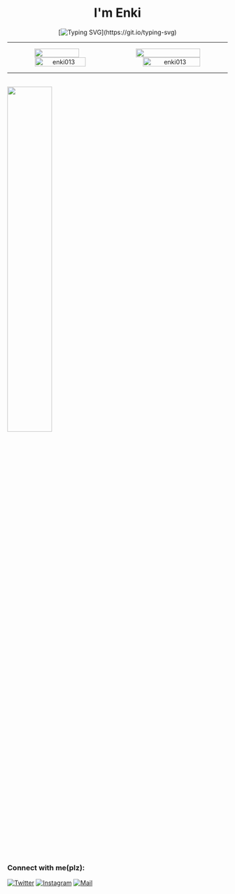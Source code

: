 

<h1 align="center">I'm Enki</h1>



<div align="center">
  
[![Typing SVG](https://readme-typing-svg.demolab.com?font=Press+Start&size=26&pause=1000&color=8B2323&center=true&random=true&width=435&lines=Just+dev.)](https://git.io/typing-svg)

<hr>
  <div style="display: flex; flex-wrap: wrap; justify-content: space-between; width: 100%;">
  <img src="https://github.com/Enki013/Enki013/assets/39771190/783fb09a-6cb5-4700-b1d1-877342f6d586" style="width: 45%;" />
    <img src="https://github.com/Enki013/Enki013/assets/39771190/12472f11-8a3b-4426-94e8-d5b3223dea24" style="width: 54%;" />

</div>


<div style="display: flex; justify-content: space-between; width: 100%;">
  <img src="https://github-readme-stats.vercel.app/api?username=enki013&show_icons=true&locale=en" alt="enki013" style="width: 48%;" />
  <img src="https://github-readme-streak-stats.herokuapp.com/?user=enki013" alt="enki013" style="width: 51%;" />
</div>







</div>



<hr>
<br>
  <img  src="https://github.com/Enki013/Enki013/assets/39771190/a2e225b4-32de-4ea2-aa45-7cc07e91ef5c" style="width: 45%;" />



<h3 align="left">Connect with me(plz):</h3>
<p align="left">

[![Twitter](https://img.shields.io/badge/Twitter-blue)](https://www.instagram.com/i_miss_us_loll/)
[![Instagram](https://img.shields.io/badge/Instagram-purple)](https://www.instagram.com/i_miss_us_loll/)
  [![Mail](https://img.shields.io/badge/Email-enki0013@gmail.com-red)](mailto:enki0013@gmail.com)
</p>
